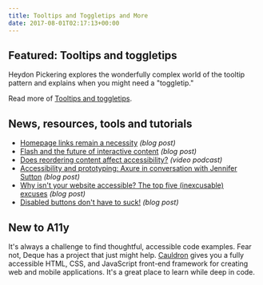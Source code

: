 ```yaml
---
title: Tooltips and Toggletips and More
date: 2017-08-01T02:17:13+00:00
---
```


## Featured: Tooltips and toggletips

Heydon Pickering explores the wonderfully complex world of the tooltip pattern and explains when you might need a "toggletip."

Read more of [Tooltips and toggletips](https://inclusive-components.design/tooltips-toggletips/).

## News, resources, tools and tutorials

- [Homepage links remain a necessity](https://www.nngroup.com/articles/homepage-links/) *(blog post)*
- [Flash and the future of interactive content](https://blogs.adobe.com/conversations/2017/07/adobe-flash-update.html) *(blog post)*
- [Does reordering content affect accessibility?](https://www.youtube.com/watch?v=8MAvH6vYbDo) *(video podcast)*
- [Accessibility and prototyping: Axure in conversation with Jennifer Sutton](https://www.axure.com/blog/accessibility-prototyping-axure-conversation-jennifer-sutton/) *(blog post)*
- [Why isn't your website accessible? The top five (inexcusable) excuses](http://www.perkins.org/stories/why-isnt-your-website-accessible-the-top-5-inexcusable-excuses) *(blog post)*
- [Disabled buttons don't have to suck!](https://medium.com/@DanielKoster/disabled-buttons-dont-have-to-suck-6dcd22b16b6) *(blog post)*

## New to A11y

It's always a challenge to find thoughtful, accessible code examples. Fear not, Deque has a project that just might help. [Cauldron](https://pattern-library.dequelabs.com/) gives you a fully accessible HTML, CSS, and JavaScript front-end framework for creating web and mobile applications. It's a great place to learn while deep in code.
